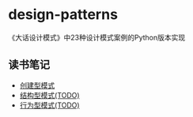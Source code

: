 # design-patterns
《大话设计模式》中23种设计模式案例的Python版本实现


## 读书笔记
* [创建型模式](http://jennica.space/2016/12/28/design-patterns-creational/)
* [结构型模式(TODO)](http://jennica.space/2016/12/28/design-patterns-creational/)
* [行为型模式(TODO)](http://jennica.space/2016/12/28/design-patterns-creational/)
